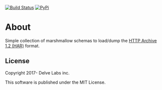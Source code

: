 [![Build Status](https://travis-ci.org/delvelabs/marshmallow-har.svg?branch=master)](https://travis-ci.org/delvelabs/marshmallow-har)
[![PyPi](https://badge.fury.io/py/marshmallow-har.svg)](https://badge.fury.io/py/marshmallow-har)

# About

Simple collection of marshmallow schemas to load/dump the [HTTP Archive 1.2 (HAR)](http://www.softwareishard.com/blog/har-12-spec/) format.

## License

Copyright 2017- Delve Labs inc.

This software is published under the MIT License.
